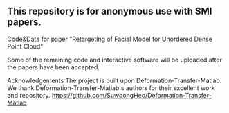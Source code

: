 
## This repository is for anonymous use with SMI papers.

Code&Data for paper "Retargeting of Facial Model for Unordered  Dense Point Cloud"

Some of the remaining code and interactive software will be uploaded after the papers have been accepted.

Acknowledgements
The project is built upon Deformation-Transfer-Matlab. We thank Deformation-Transfer-Matlab's authors for their excellent work and repository.
https://github.com/SuwoongHeo/Deformation-Transfer-Matlab



